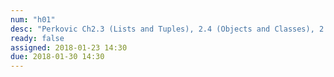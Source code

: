 ```yaml
---
num: "h01"
desc: "Perkovic Ch2.3 (Lists and Tuples), 2.4 (Objects and Classes), 2.5 (Standard Library)"
ready: false
assigned: 2018-01-23 14:30
due: 2018-01-30 14:30
---
```


